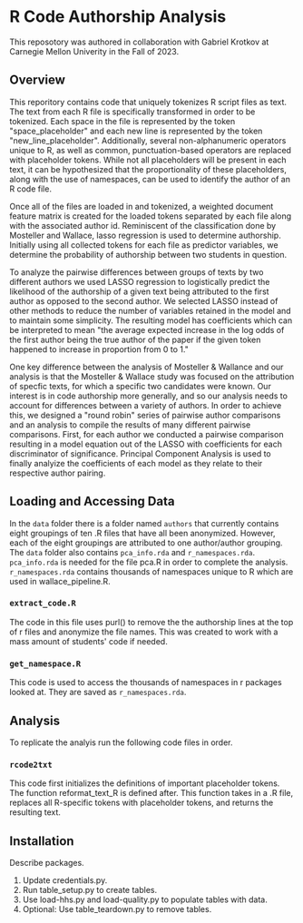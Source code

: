 # R Code Authorship Analysis

This reposotory was authored in collaboration with Gabriel Krotkov at Carnegie Mellon Univerity in the Fall of 2023.

## Overview
This reporitory contains code that uniquely tokenizes R script files as text. The text from each R file is specifically transformed in order to be tokenized. Each space in the file is represented by the token "space_placeholder" and each new line is represented by the token "new_line_placeholder". Additionally, several non-alphanumeric operators unique to R, as well as common, punctuation-based operators are replaced with placeholder tokens. While not all placeholders will be present in each text, it can be hypothesized that the proportionality of these placeholders, along with the use of namespaces, can be used to identify the author of an R code file.

Once all of the files are loaded in and tokenized, a weighted document feature matrix is created for the loaded tokens separated by each file along with the associated author id. Reminiscent of the classification done by Mosteller and Wallace, lasso regression is used to determine authorship. Initially using all collected tokens for each file as predictor variables, we determine the probability of authorship between two students in question.

To analyze the pairwise differences between groups of texts by two different authors we used LASSO regression to logistically predict the likelihood of the authorship of a given text being attributed to the first author as opposed to the second author. We selected LASSO instead of other methods to reduce the number of variables retained in the model and to maintain some simplicity. The resulting model has coefficients which can be interpreted to mean "the average expected increase in the log odds of the first author being the true author of the paper if the given token happened to increase in proportion from 0 to 1."

One key difference between the analysis of Mosteller & Wallance and our analysis is that the Mosteller & Wallace study was focused on the attribution of specfic texts, for which a specific two candidates were known. Our interest is in code authorship more generally, and so our analysis needs to account for differences between a variety of authors. In order to achieve this, we designed a "round robin" series of pairwise author comparisons and an analysis to compile the results of many different pairwise comparisons. First, for each author we conducted a pairwise comparison resulting in a model equation out of the LASSO with coefficients for each discriminator of significance. Principal Component Analysis is used to finally analyize the coefficients of each model as they relate to their respective author pairing.

## Loading and Accessing Data

In the `data` folder there is a folder named `authors` that currently contains eight groupings of ten .R files that have all been anonymized. However, each of the eight groupings are attributed to one author/author grouping. The `data` folder also contains `pca_info.rda` and `r_namespaces.rda`. `pca_info.rda` is needed for the file pca.R in order to complete the analysis. `r_namespaces.rda` contains thousands of namespaces unique to R which are used in wallace_pipeline.R.

### `extract_code.R`

The code in this file uses purl() to remove the the authorship lines at the top of r files and anonymize the file names. This was created to work with a mass amount of students' code if needed.

### `get_namespace.R`

This code is used to access the thousands of namespaces in r packages looked at. They are saved as `r_namespaces.rda`.

## Analysis

To replicate the analyis run the following code files in order.

### `rcode2txt`

This code first initializes the definitions of important placeholder tokens. The function reformat_text_R is defined after. This function takes in a .R file, replaces all R-specific tokens with placeholder tokens, and returns the resulting text.


## Installation

Describe packages.


1. Update credentials.py.
2. Run table_setup.py to create tables.
3. Use load-hhs.py and load-quality.py to populate tables with data.
4. Optional: Use table_teardown.py to remove tables.
